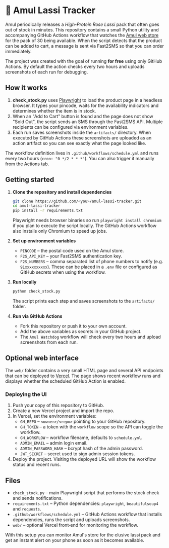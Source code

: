 # 🥤 Amul Lassi Tracker

Amul periodically releases a *High-Protein Rose Lassi* pack that often goes out of stock in minutes. This repository contains a small Python utility and accompanying GitHub Actions workflow that watches the [Amul web store](https://shop.amul.com) for the pack of 30 being available. When the script detects that the product can be added to cart, a message is sent via Fast2SMS so that you can order immediately.

The project was created with the goal of running **for free** using only GitHub Actions. By default the action checks every two hours and uploads screenshots of each run for debugging.

## How it works

1. **check_stock.py** uses [Playwright](https://playwright.dev) to load the product page in a headless browser. It types your pincode, waits for the availability indicators and determines whether the item is in stock.
2. When an "Add to Cart" button is found and the page does not show "Sold Out", the script sends an SMS through the Fast2SMS API. Multiple recipients can be configured via environment variables.
3. Each run saves screenshots inside the `artifacts/` directory. When executed by GitHub Actions these screenshots are uploaded as an action artifact so you can see exactly what the page looked like.

The workflow definition lives in `.github/workflows/schedule.yml` and runs every two hours (`cron: "0 */2 * * *"`). You can also trigger it manually from the Actions tab.

## Getting started

1. **Clone the repository and install dependencies**
   ```bash
   git clone https://github.com/<you>/amul-lassi-tracker.git
   cd amul-lassi-tracker
   pip install -r requirements.txt
   ```
   Playwright needs browser binaries so run `playwright install chromium` if you plan to execute the script locally. The GitHub Actions workflow also installs only Chromium to speed up jobs.

2. **Set up environment variables**
   - `PINCODE` – the postal code used on the Amul store.
   - `F2S_API_KEY` – your Fast2SMS authentication key.
   - `F2S_NUMBERS` – comma separated list of phone numbers to notify (e.g. `91xxxxxxxxxx`).
   These can be placed in a `.env` file or configured as GitHub secrets when using the workflow.

3. **Run locally**
   ```bash
   python check_stock.py
   ```
   The script prints each step and saves screenshots to the `artifacts/` folder.

4. **Run via GitHub Actions**
   - Fork this repository or push it to your own account.
   - Add the above variables as secrets in your GitHub project.
   - The `Amul Watchdog` workflow will check every two hours and upload screenshots from each run.

## Optional web interface

The `web/` folder contains a very small HTML page and several API endpoints that can be deployed to [Vercel](https://vercel.com). The page shows recent workflow runs and displays whether the scheduled GitHub Action is enabled.

### Deploying the UI

1. Push your copy of this repository to GitHub.
2. Create a new Vercel project and import the repo.
3. In Vercel, set the environment variables:
   - `GH_REPO` – `<owner>/<repo>` pointing to your GitHub repository.
   - `GH_TOKEN` – a token with the `workflow` scope so the API can toggle the workflow.
   - `GH_WORKFLOW` – workflow filename, defaults to `schedule.yml`.
   - `ADMIN_EMAIL` – admin login email.
   - `ADMIN_PASSWORD_HASH` – bcrypt hash of the admin password.
   - `JWT_SECRET` – secret used to sign admin session tokens.
4. Deploy the project. Visiting the deployed URL will show the workflow status and recent runs.

## Files

- `check_stock.py` – main Playwright script that performs the stock check and sends notifications.
- `requirements.txt` – Python dependencies: `playwright`, `beautifulsoup4` and `requests`.
- `.github/workflows/schedule.yml` – GitHub Actions workflow that installs dependencies, runs the script and uploads screenshots.
- `web/` – optional Vercel front‑end for monitoring the workflow.

With this setup you can monitor Amul's store for the elusive lassi pack and get an instant alert on your phone as soon as it becomes available.
